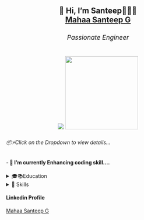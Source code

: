  <h2 align="center">👋 Hi, I’m Santeep👨🏽‍💻 <div class="badge-base LI-profile-badge" data-locale="en_US" data-size="medium" data-theme="dark" data-type="VERTICAL" data-vanity="mahaa-santeep-g-806ab5209" data-version="v1"><a class="badge-base__link LI-simple-link" href="https://in.linkedin.com/in/mahaa-santeep-g-806ab5209?trk=profile-badge">Mahaa Santeep G</a></div><sub><h6>Passionate Engineer</h6></sub><p align="center"> <img src="https://github-readme-stats.vercel.app/api?username=Santeep&show_icons=true&theme=gotham"> <img width='200' src="https://github-readme-stats.vercel.app/api/top-langs/?username=Santeep" />
 </p></h2>
<h6>📦⚡Click on the Dropdown to view details...</h6>
<h4>- 🌱 I’m currently Enhancing coding skill....</h4>
<details>
  <summary>🎓📚Education</summary>
 
 ## B.Tech

- 📖 **Electronics and Communication Engineering**\
📆 2017 - 2021\
📍 **Reva University** - Bangalore, Karnataka
 
 ## Higher Secondary School

- 📖 **Science (PCMB)**\
📆 2015 - 2017\
📍 **ABBS-Pre University College** - Bangalore, Karnataka
 
 ## School

- 📖 **Science and Java Application**\
📆 2005 - 2015\
📍 **St.John's High School** - Bangalore, Karnataka
 
 
</details>

 <details>
  <summary>📃 Skills</summary>
 
## Programming Language
| Programming Language |                             | Tool | Status  |
| -------------------- | -------------------------------------------- | --------- | --------- |
| C Prograaming | <img align="left" src="https://img.shields.io/badge/C-A8B9CC?logo=c&logoColor=white" /> |Code::Block  | |
| C++ Prograaming | <img align="left" src="https://img.shields.io/badge/C++-00599C?logo=c%2B%2B&logoColor=white" />  |Dev c++  | |
| Java |<img align="left"	src="https://img.shields.io/badge/Java-ED8B00?style=for-the-badge&logo=java&logoColor=white"/>|<img src="https://img.shields.io/badge/Eclipse-2C2255?style=for-the-badge&logo=eclipse&logoColor=white" />
|Python|<img align="left" src="https://img.shields.io/badge/Python-3776AB?logo=python&logoColor=white" />|Anaconda|
|Html5 ,CSS3 , JavaScript|<img align="left" src="https://img.shields.io/badge/html5-E34F26?logo=html5&logoColor=white" /><img align="left" src="https://img.shields.io/badge/css3-1572B6?logo=css3&logoColor=white" /><img src="https://img.shields.io/badge/JavaScript-F7DF1E?style=for-the-badge&logo=javascript&logoColor=black" />|<img src="https://img.shields.io/badge/sublime_text-%23575757.svg?&style=for-the-badge&logo=sublime-text&logoColor=important" /> 


</details>

<h4>Linkedin Profile</h4>
<div class="badge-base LI-profile-badge" data-locale="en_US" data-size="medium" data-theme="dark" data-type="VERTICAL" data-vanity="mahaa-santeep-g-806ab5209" data-version="v1"><a class="badge-base__link LI-simple-link" href="https://in.linkedin.com/in/mahaa-santeep-g-806ab5209?trk=profile-badge">Mahaa Santeep G</a></div>
<!---
Santeep/Santeep is a ✨ special ✨ repository because its `README.md` (this file) appears on your GitHub profile.
You can click the Preview link to take a look at your changes.
--->


